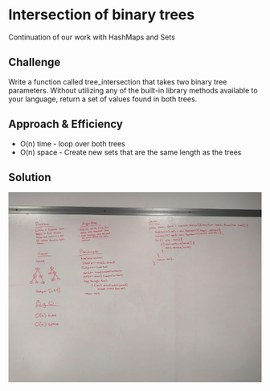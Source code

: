 # Intersection of binary trees
Continuation of our work with HashMaps and Sets

## Challenge
Write a function called tree_intersection that takes two binary tree parameters. Without utilizing any of the built-in library methods available to your language, return a set of values found in both trees.

## Approach & Efficiency
* O(n) time - loop over both trees
* O(n) space - Create new sets that are the same length as the trees

## Solution
![tree_intersection](../assets/tree_intersection.jpg)